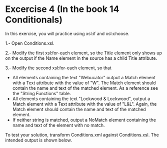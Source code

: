 # Excercise 4 (In the book 14 Conditionals)

In this exercise, you will practice using xsl:if and xsl:choose.

1.- Open Conditions.xsl.

2.- Modify the first xsl:for-each element, so the Title element only shows up on the output if the Name element in the source has a child Title attribute.

3.- Modify the second xsl:for-each element, so that

- All elements containing the text "Webucator" output a Match element with a Text attribute with the value of "W". The Match element should contain the name and text of the matched element. As a reference see the "String Functions" table.
- All elements containing the text "Lockwood & Lockwood", output a Match element with a Text attribute with the value of "L&L". Again, the Match element should contain the name and text of the matched element.
- If neither string is matched, output a NoMatch element containing the name and text of the element with no match.

To test your solution, transform Conditions.xml against Conditions.xsl. The intended output is shown below.
